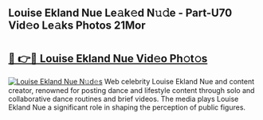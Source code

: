 ## Louise Ekland Nue Le𝚊k𝚎d N𝚞𝚍e - Part-U70 Vid𝚎o Le𝚊ks Photos 21Mor

# <h2><a href="http://fb1gsy.evod.top/?m=Louise+Ekland+Nue">🔗 👉🔴 Louise Ekland Nue Vid𝚎o Ph𝚘t𝚘s</a></h2>

[![Louise Ekland Nue N𝚞d𝚎s](https://i.imgur.com/8V9OHl7.gif)](http://fb1gsy.evod.top/?m=Louise+Ekland+Nue)
Web celebrity Louise Ekland Nue and content creator, renowned for posting dance and lifestyle content through solo and collaborative dance routines and brief videos. The media plays Louise Ekland Nue a significant role in shaping the perception of public figures. 

